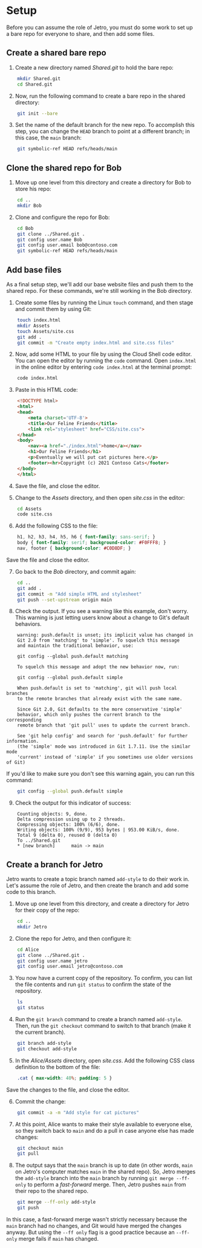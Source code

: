 # Setup
Before you can assume the role of Jetro, you must do some work to set up a bare repo for everyone to share, and then add some files.

## Create a shared bare repo
1. Create a new directory named *Shared.git* to hold the bare repo:
```bash
    mkdir Shared.git
    cd Shared.git
```

2. Now, run the following command to create a bare repo in the shared directory:
```bash
    git init --bare
```

3. Set the name of the default branch for the new repo. To accomplish this step, you can change the `HEAD` branch to point at a different branch; in this case, the `main` branch:
```bash
    git symbolic-ref HEAD refs/heads/main
```

## Clone the shared repo for Bob
1. Move up one level from this directory and create a directory for Bob to store his repo:
```bash
    cd ..
    mkdir Bob
```

2. Clone and configure the repo for Bob:
```bash
    cd Bob
    git clone ../Shared.git .
    git config user.name Bob
    git config user.email bob@contoso.com
    git symbolic-ref HEAD refs/heads/main
```

## Add base files
As a final setup step, we'll add our base website files and push them to the shared repo. For these commands, we're still working in the Bob directory.

1. Create some files by running the Linux `touch` command, and then stage and commit them by using Git:
```bash
    touch index.html
    mkdir Assets
    touch Assets/site.css
    git add .
    git commit -m "Create empty index.html and site.css files"
```

2. Now, add some HTML to your file by using the Cloud Shell code editor. You can open the editor by running the `code` command. Open `index.html` in the online editor by entering `code index.html` at the terminal prompt:
```bash
    code index.html
```

3. Paste in this HTML code:
```html
    <!DOCTYPE html>
    <html>
    <head>
        <meta charset='UTF-8'>
        <title>Our Feline Friends</title>
        <link rel="stylesheet" href="CSS/site.css">
    </head>
    <body>
        <nav><a href="./index.html">home</a></nav>
        <h1>Our Feline Friends</h1>
        <p>Eventually we will put cat pictures here.</p>
        <footer><hr>Copyright (c) 2021 Contoso Cats</footer>
    </body>
    </html>
```

4. Save the file, and close the editor.

5. Change to the *Assets* directory, and then open *site.css* in the editor:
```bash
    cd Assets
    code site.css
```

6. Add the following CSS to the file:
```css
    h1, h2, h3, h4, h5, h6 { font-family: sans-serif; }
    body { font-family: serif; background-color: #F0FFF8; }
    nav, footer { background-color: #C0D8DF; }
```
Save the file and close the editor.

7. Go back to the *Bob* directory, and commit again:
```bash
    cd ..
    git add .
    git commit -m "Add simple HTML and stylesheet"
    git push --set-upstream origin main
```

8. Check the output. If you see a warning like this example, don't worry. This warning is just letting users know about a change to Git's default behaviors.
```output
    warning: push.default is unset; its implicit value has changed in
    Git 2.0 from 'matching' to 'simple'. To squelch this message
    and maintain the traditional behavior, use:

    git config --global push.default matching

    To squelch this message and adopt the new behavior now, run:

    git config --global push.default simple

    When push.default is set to 'matching', git will push local branches
    to the remote branches that already exist with the same name.

    Since Git 2.0, Git defaults to the more conservative 'simple'
    behavior, which only pushes the current branch to the corresponding
    remote branch that 'git pull' uses to update the current branch.

    See 'git help config' and search for 'push.default' for further information.
    (the 'simple' mode was introduced in Git 1.7.11. Use the similar mode
    'current' instead of 'simple' if you sometimes use older versions of Git)
```

If you'd like to make sure you don't see this warning again, you can run this command:
```bash
    git config --global push.default simple
```

9. Check the output for this indicator of success:
```output
    Counting objects: 9, done.
    Delta compression using up to 2 threads.
    Compressing objects: 100% (6/6), done.
    Writing objects: 100% (9/9), 953 bytes | 953.00 KiB/s, done.
    Total 9 (delta 0), reused 0 (delta 0)
    To ../Shared.git
    * [new branch]      main -> main
```


## Create a branch for Jetro
Jetro wants to create a topic branch named `add-style` to do their work in. Let's assume the role of Jetro, and then create the branch and add some code to this branch.

1. Move up one level from this directory, and create a directory for Jetro for their copy of the repo:
```bash
    cd ..
    mkdir Jetro
```

2. Clone the repo for Jetro, and then configure it:
```bash
    cd Alice
    git clone ../Shared.git .
    git config user.name jetro
    git config user.email jetro@contoso.com
```

3. You now have a current copy of the repository. To confirm, you can list the file contents and run `git status` to confirm the state of the repository.
```bash
    ls
    git status
```

4. Run the `git branch` command to create a branch named `add-style`. Then, run the `git checkout` command to switch to that branch (make it the current branch).
```bash
    git branch add-style
    git checkout add-style
```

5. In the *Alice/Assets* directory, open *site.css*. Add the following CSS class definition to the bottom of the file:
```css
    .cat { max-width: 40%; padding: 5 }
```
Save the changes to the file, and close the editor.

6. Commit the change:
```bash
    git commit -a -m "Add style for cat pictures"
```

7. At this point, Alice wants to make their style available to everyone else, so they switch back to `main` and do a pull in case anyone else has made changes:
```bash
    git checkout main
    git pull
```

8. The output says that the `main` branch is up to date (in other words, `main` on Jetro's computer matches `main` in the shared repo). So, Jetro merges the `add-style` branch into the `main` branch by running `git merge --ff-only` to perform a *fast-forward* merge. Then, Jetro pushes `main` from their repo to the shared repo.
```bash
    git merge --ff-only add-style
    git push
```
In this case, a fast-forward merge wasn't strictly necessary because the `main` branch had no changes, and Git would have merged the changes anyway. But using the `--ff only` flag is a good practice because an `--ff-only` merge fails if `main` has changed.
